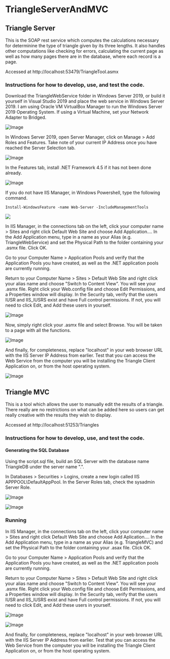 # TriangleServerAndMVC

## Triangle Server

This is the SOAP rest service which computes the calculations necessary for determinine the type of triangle given by its three lengths. It also handles other computations like checking for errors, calculating the current page as well as how many pages there are in the database, where each record is a page.

Accessed at http://localhost:53479/TriangleTool.asmx

### Instructions for how to develop, use, and test the code.

Download the TriangleWebService folder in Windows Server 2019, or build it yourself in Visual Studio 2019 and place the web service in Windows Server 2019. I am using Oracle VM VirtualBox Manager to run the Windows Server 2019 Operating System. If using a Virtual Machine, set your Network Adapter to Bridged.

![Image](https://i.imgur.com/ElnFZ93.png)

In Windows Server 2019, open Server Manager, click on Manage > Add Roles and Features. Take note of your current IP Address once you have reached the Server Selection tab.

![Image](https://i.imgur.com/hvLPVdg.png)


In the Features tab, install .NET Framework 4.5 if it has not been done already. 

![Image](https://i.imgur.com/wfxW9mp.png)

If you do not have IIS Manager, in Windows Powershell, type the following command.

`Install-WindowsFeature -name Web-Server -IncludeManagementTools`

![](https://i.imgur.com/oFbL2SR.png)

In IIS Manager, in the connections tab on the left, click your computer name > Sites and right click Default Web Site and choose Add Application.... In the Add Application menu, type in a name as your Alias (e.g. TriangleWebService) and set the Physical Path to the folder containing your .asmx file. Click OK. 

Go to your Computer Name > Application Pools and verify that the Application Pools you have created, as well as the .NET application pools are currently running. 

Return to your Computer Name > Sites > Default Web Site and right click your alias name and choose "Switch to Content View". You will see your .asmx file. Right click your Web.config file and choose Edit Permissions, and a Properties window will display. In the Security tab, verify that the users IUSR and IIS_IUSRS exist and have Full control permissions. If not, you will need to click Edit, and Add these users in yourself.

![Image](https://i.imgur.com/71GGVET.png)

Now, simply right click your .asmx file and select Browse. You will be taken to a page with all the functions. 

![Image](https://i.imgur.com/RHylCv3.png)

And finally, for completeness, replace "localhost" in your web browser URL with the IIS Server IP Address from earlier. Test that you can access the Web Service from the computer you will be installing the Triangle Client Application on, or from the host operating system.

![Image](https://i.imgur.com/YRo3Zd1.png)
















## Triangle MVC

This is a tool which allows the user to manually edit the results of a triangle. There really are no restrictions on what can be added here so users can get really creative with the results they wish to display.

Accessed at http://localhost:51253/Triangles

### Instructions for how to develop, use, and test the code.

#### Generating the SQL Database

Using the script.sql file, build an SQL Server with the database name TriangleDB under the server name ".".

In Databases > Securities > Logins, create a new login called IIS APPPOOL\DefaultAppPool. In the Server Roles tab, check the sysadmin Server Role.

![Image](https://i.imgur.com/wYYm8vA.png)

![Image](https://i.imgur.com/TbRve6r.png)


### Running

In IIS Manager, in the connections tab on the left, click your computer name > Sites and right click Default Web Site and choose Add Aplication.... In the Add Application menu, type in a name as your Alias (e.g. TriangleMVC) and set the Physical Path to the folder containing your .asax file. Click OK. 

Go to your Computer Name > Application Pools and verify that the Application Pools you have created, as well as the .NET application pools are currently running. 

Return to your Computer Name > Sites > Default Web Site and right click your alias name and choose "Switch to Content View". You will see your .asmx file. Right click your Web.config file and choose Edit Permissions, and a Properties window will display. In the Security tab, verify that the users IUSR and IIS_IUSRS exist and have Full control permissions. If not, you will need to click Edit, and Add these users in yourself.

![Image](https://i.imgur.com/oCzELzQ.png)


![Image](https://i.imgur.com/onTKFqn.png)

And finally, for completeness, replace "localhost" in your web browser URL with the IIS Server IP Address from earlier. Test that you can access the Web Service from the computer you will be installing the Triangle Client Application on, or from the host operating system.

